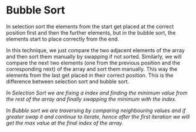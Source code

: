# Bubble Sort

In selection sort the elements from the start get placed at the correct position first and then the further elements, but in the bubble sort, the elements start to place correctly from the end.

In this technique, we just compare the two adjacent elements of the array and then sort them manually by swapping if not sorted. Similarly, we will compare the next two elements (one from the previous position and the corresponding next) of the array and sort them manually. This way the elements from the last get placed in their correct position. This is the difference between selection sort and bubble sort.

*In Selection Sort we are fixing a index and finding the minimum value from the rest of the array and finally swapping the minimum with the index.*

*In Bubble sort we are traversing by comparing neighbouring values and if greater swap it and continue to iterate, hence after the first iteration we will get the max value at the final index of the array.*